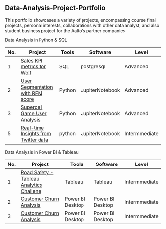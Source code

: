 ## Data-Analysis-Project-Portfolio

This portfolio showcases a variety of projects, encompassing course final projects, personal interests, collaborations with other data analyst, and also student business project for the Aalto's partner companies

Data Analysis in Python & SQL

| No. | Project | Tools | Software | Level |
|----------|----------|----------|----------|----------|
| 1 | [Sales KPI metrics for Wolt](https://github.com/Hannah-Abi/Sales-KPIs---delivery-service)| SQL | postgresql | Advanced |
| 2 | [User Segmentation with RFM score](https://github.com/Hannah-Abi/user-segmentation-analysis-Wolt) | Python | JupiterNotebook | Advanced |
| 3 | [Supercell Game User Analysis](https://github.com/Hannah-Abi/mobile-game-analytics) | Python | JupiterNotebook | Advanced |
| 5 | [Real-time Insights from Twitter data](https://github.com/Hannah-Abi/Twitter-a-hot-trend) | python | JupiterNotebook | Intermmediate |

Data Analysis in Power BI & Tableau

| No. | Project | Tools | Software | Level |
|----------|----------|----------|----------|----------|
| 1 | [Road Safety - Tableau Analytics Challene](https://github.com/Hannah-Abi/Road-Safety-in-Finland) | Tableau | Tableau | Intermmediate |
| 2 | [Customer Churn Analysis](https://github.com/Hannah-Abi/Power-BI-Data-Analysis-Projects/tree/2909f84d1371ce23f4d772c2df6512b47ea8fed4/Customer%20Churn%20Analysis) | Power BI Desktop | Power BI Desktop | Intermmediate |
| 3 | [Customer Churn Analysis](https://github.com/Hannah-Abi/Power-BI-Data-Analysis-Projects/tree/201891352e317bbc792f7cd897a9ca08cb7fec9c/Inventory%20Analysis) | Power BI Desktop | Power BI Desktop | Intermmediate |
